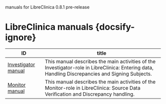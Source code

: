 
manuals for LibreClinica 0.8.1 pre-release

# LibreClinica manuals {docsify-ignore}

| ID | title |
| -- | ----- |
| [Investigator manual](manuals/investigator-manual.md) | This manual describes the main activities of the Investigator-role in LibreClinica: Entering data, Handling Discrepancies and Signing Subjects. |
| [Monitor manual](manuals/monitor-manual.md) | This manual describes the main activities of the Monitor-role in LibreClinica: Source Data Verification and Discrepancy handling. |
